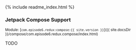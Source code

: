 {% include readme_index.html %}

### Jetpack Compose Support
<sup>Module: [`com.episode6.redux:compose:{{ site.version }}`]({{ site.docsDir }}/compose/com.episode6.redux.compose/index.html)</sup>

TODO
